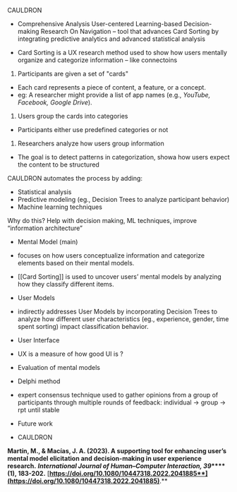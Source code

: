 CAULDRON
- Comprehensive Analysis User-centered Learning-based Decision-making Research On Navigation – tool that advances Card Sorting by integrating predictive analytics and advanced statistical analysis 

- Card Sorting is a UX research method used to show how users mentally organize and categorize information – like connectoins 

1. Participants are given a set of "cards"

- Each card represents a piece of content, a feature, or a concept.
- eg: A researcher might provide a list of app names (e.g., _YouTube, Facebook, Google Drive_).

1. Users group the cards into categories

- Participants either use predefined categories or not

1. Researchers analyze how users group information

- The goal is to detect patterns in categorization, showa how users expect the content to be structured

CAULDRON automates the process by adding:

- Statistical analysis
- Predictive modeling (eg., Decision Trees to analyze participant behavior)
- Machine learning techniques 

Why do this? Help with decision making, ML techniques, improve “information architecture”

- Mental Model (main)

- focuses on how users conceptualize information and categorize elements based on their mental models.
- [[Card Sorting]] is used to uncover users’ mental models by analyzing how they classify different items.

- User Models

- indirectly addresses User Models by incorporating Decision Trees to analyze how different user characteristics (eg., experience, gender, time spent sorting) impact classification behavior.

- User Interface

- UX is a measure of how good UI is ?

- Evaluation of mental models

- Delphi method

- expert consensus technique used to gather opinions from a group of participants through multiple rounds of feedback: individual -> group -> rpt until stable

- Future work

- CAULDRON

**Martín, M., & Macías, J. A. (2023). A supporting tool for enhancing user’s mental model elicitation and decision-making in user experience research.** **_International Journal of Human–Computer Interaction, 39_****(1), 183-202.** [**https://doi.org/10.1080/10447318.2022.2041885**](https://doi.org/10.1080/10447318.2022.2041885)**.**